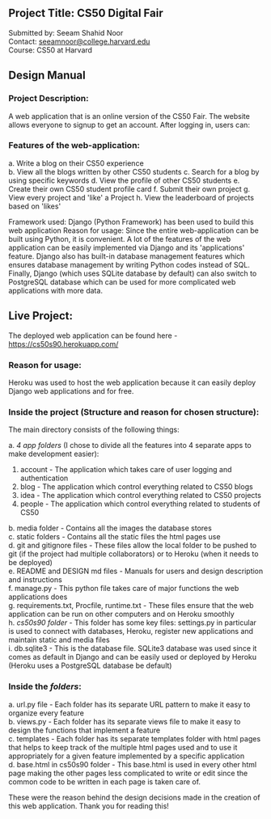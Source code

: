 ## Project Title: CS50 Digital Fair  
Submitted by: Seeam Shahid Noor  
Contact: seeamnoor@college.harvard.edu  
Course: CS50 at Harvard  
## Design Manual  

### Project Description:  
A web application that is an online version of the CS50 Fair. The website allows everyone to signup to get an account. After logging in, users can:  


### Features of the web-application:  
a. Write a blog on their CS50 experience  
b. View all the blogs written by other CS50 students
c. Search for a blog by using specific keywords
d. View the profile of other CS50 students
e. Create their own CS50 student profile card
f. Submit their own project
g. View every project and 'like' a Project
h. View the leaderboard of projects based on 'likes'

Framework used: Django (Python Framework) has been used to build this web application
Reason for usage: Since the entire web-application can be built using Python, it is convenient.
A lot of the features of the web application can be easily implemented via Django and its 'applications' feature.
Django also has built-in database management features which ensures database management by writing Python codes instead of SQL.
Finally, Django (which uses SQLite database by default) can also switch to PostgreSQL database which can be used for more complicated web applications
with more data.

## Live Project:
The deployed web application can be found here - https://cs50s90.herokuapp.com/  

### Reason for usage:
Heroku was used to host the web application because it can easily deploy Django web applications and for free.

### Inside the project (Structure and reason for chosen structure):  
The main directory consists of the following things:  

a. *4 app folders* (I chose to divide all the features into 4 separate apps to make development easier):  
  1. account - The application which takes care of user logging and authentication  
  2. blog - The application which control everything related to CS50 blogs  
  3. idea - The application which control everything related to CS50 projects  
  4. people - The application which control everything related to students of CS50  

b. media folder - Contains all the images the database stores  
c. static folders - Contains all the static files the html pages use  
d. git and gitignore files - These files allow the local folder to be pushed to git (if the project had multiple collaborators) or to Heroku (when it needs to be deployed)  
e. README and DESIGN md files - Manuals for users and design description and instructions  
f. manage.py - This python file takes care of major functions the web applications does  
g. requirements.txt, Procfile, runtime.txt - These files ensure that the web application can be run on other computers and on Heroku smoothly  
h. *cs50s90 folder* - This folder has some key files: settings.py in particular is used to connect with databases, Heroku, register new applications and maintain static and media files  
i. db.sqlite3 - This is the database file. SQLite3 database was used since it comes as default in Django and can be easily used or deployed by Heroku (Heroku uses a PostgreSQL database be default)  

### Inside the *folders*:  
a. url.py file - Each folder has its separate URL pattern to make it easy to organize every feature  
b. views.py - Each folder has its separate views file to make it easy to design the functions that implement a feature  
c. templates - Each folder has its separate templates folder with html pages that helps to keep track of the multiple html pages used and to use it appropriately for a given feature implemented by a specific application  
d. base.html in cs50s90 folder - This base.html is used in every other html page making the other pages less complicated to write or edit since the common code to be written in each page is taken care of.  
  
These were the reason behind the design decisions made in the creation of this web application. Thank you for reading this!
